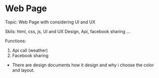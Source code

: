# Web Page 

Topic: Web Page with considering UI and UX

Skils: html, css, js, UI and UX Design, Api, facebook sharing ...

Functions:
  1. Api call (weather)
  2. Facebook sharing 
  
 * There are design documents how it design and why i choose the color and layout.
 
